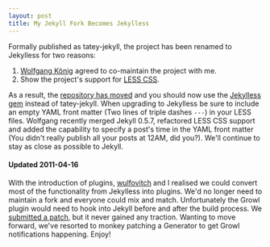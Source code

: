 ```yaml
---
layout: post
title: My Jekyll Fork Becomes Jekylless
---
```


Formally published as tatey-jekyll, the project has been renamed to Jekylless for two reasons:

1. [Wolfgang König](http://wulfovitch.net/) agreed to co-maintain the project with me. 
1. Show the project's support for [LESS CSS](http://lesscss.org/).

As a result, the [repository has moved](http://github.com/tatey/jekylless/) and you should now use the [Jekylless gem](http://gemcutter.org/gems/jekylless) instead of tatey-jekyll. When upgrading to Jekylless be sure to include an empty YAML front matter (Two lines of triple dashes `---`) in your LESS files. Wolfgang recently merged Jekyll 0.5.7, refactored LESS CSS support and added the capability to specify a post's time in the YAML front matter (You didn't really publish all your posts at 12AM, did you?). We'll continue to stay as close as possible to Jekyll. 

#### Updated 2011-04-16

With the introduction of plugins, [wulfovitch](http://github.com/wulfovitch) and I realised we could convert most of the functionality from Jekylless into plugins. We'd no longer need to maintain a fork and everyone could mix and match. Unfortunately the Growl plugin would need to hook into Jekyll before and after the build process. We [submitted a patch](https://github.com/mojombo/jekyll/issues/issue/214), but it never gained any traction. Wanting to move forward, we've resorted to monkey patching a Generator to get Growl notifications happening. Enjoy!
